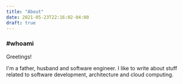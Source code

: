 ```yaml
---
title: "About"
date: 2021-05-23T22:16:02-04:00
draft: true
---
```


### #whoami
Greetings!

I'm a father, husband and software engineer. I like to write about stuff related to software development,
architecture and cloud computing.